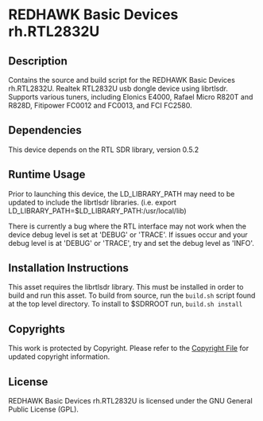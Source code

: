 # REDHAWK Basic Devices rh.RTL2832U

## Description

Contains the source and build script for the REDHAWK Basic Devices rh.RTL2832U. Realtek RTL2832U usb dongle device using librtlsdr. Supports various tuners, including Elonics E4000, Rafael Micro R820T and R828D, Fitipower FC0012 and FC0013, and FCI FC2580.

## Dependencies

This device depends on the RTL SDR library, version 0.5.2

## Runtime Usage

Prior to launching this device, the LD_LIBRARY_PATH may need to be 
updated to include the librtlsdr libraries.
(i.e. export LD_LIBRARY_PATH=$LD_LIBRARY_PATH:/usr/local/lib)

There is currently a bug where the RTL interface may not work when
the device debug level is set at 'DEBUG' or 'TRACE'.  If issues occur
and your debug level is at 'DEBUG' or 'TRACE', try and set the debug 
level as 'INFO'.

## Installation Instructions

This asset requires the librtlsdr library. This must be installed in order to build and run this asset.
To build from source, run the `build.sh` script found at the top level directory. To install to $SDRROOT run, `build.sh install`

## Copyrights

This work is protected by Copyright. Please refer to the [Copyright File](COPYRIGHT) for updated copyright information.

## License

REDHAWK Basic Devices rh.RTL2832U is licensed under the GNU General Public License (GPL).